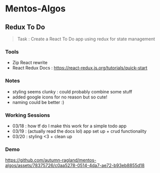 # Mentos-Algos


 ## Redux To Do 
 > Task : Create a React To Do app using redux for state management
 ### Tools
 - Zip React rewrite 
 - React Redux Docs : https://react-redux.js.org/tutorials/quick-start

 ### Notes
 - styling seems clunky : could probably combine some stuff
 - added google icons for no reason but so cute!
 - naming could be better :)

 ### Working Sessions
 - 03/18 : how tf do I make this work for a simple todo app
 - 03/19 : (actually read the docs lol) app set up + crud functionality 
 - 03/20 : styling <3 + clean up

### Demo 
https://github.com/autumn-ragland/mentos-algos/assets/78375726/c0aa5278-0514-4da7-ae72-b93eb8855d18

